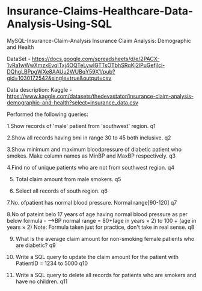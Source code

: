 # Insurance-Claims-Healthcare-Data-Analysis-Using-SQL
MySQL-Insurance-Claim-Analysis
Insurance Claim Analysis: Demographic and Health

DataSet - https://docs.google.com/spreadsheets/d/e/2PACX-1vRa1wWwXmzxEvqITxj4OQTeLywlGTTsOTbhSRqKj2lPuGefjlci-DQhgLBPpgWXe8AAUu2WUBqY59X1/pub?gid=1030172542&single=true&output=csv

Data description: Kaggle - https://www.kaggle.com/datasets/thedevastator/insurance-claim-analysis-demographic-and-health?select=insurance_data.csv

Performed the following queries:

1.Show records of 'male' patient from 'southwest' region. q1

2.Show all records having bmi in range 30 to 45 both inclusive. q2

3.Show minimum and maximum bloodpressure of diabetic patient who smokes. Make column names as MinBP and MaxBP respectively. q3

4.Find no of unique patients who are not from southwest region. q4

5. Total claim amount from male smokers. q5

6. Select all records of south region. q6

7.No. ofpatient has normal blood pressure. Normal range[90-120] q7

8.No of pateint belo 17 years of age having normal blood pressure as per below formula - -->BP normal range = 80+(age in years × 2) to 100 + (age in years × 2) Note: Formula taken just for practice, don't take in real sense. q8

9. What is the average claim amount for non-smoking female patients who are diabetic? q9

10. Write a SQL query to update the claim amount for the patient with PatientID = 1234 to 5000 q10

11. Write a SQL query to delete all records for patients who are smokers and have no children. q11
